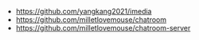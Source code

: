- https://github.com/yangkang2021/imedia
- https://github.com/milletlovemouse/chatroom
- https://github.com/milletlovemouse/chatroom-server
